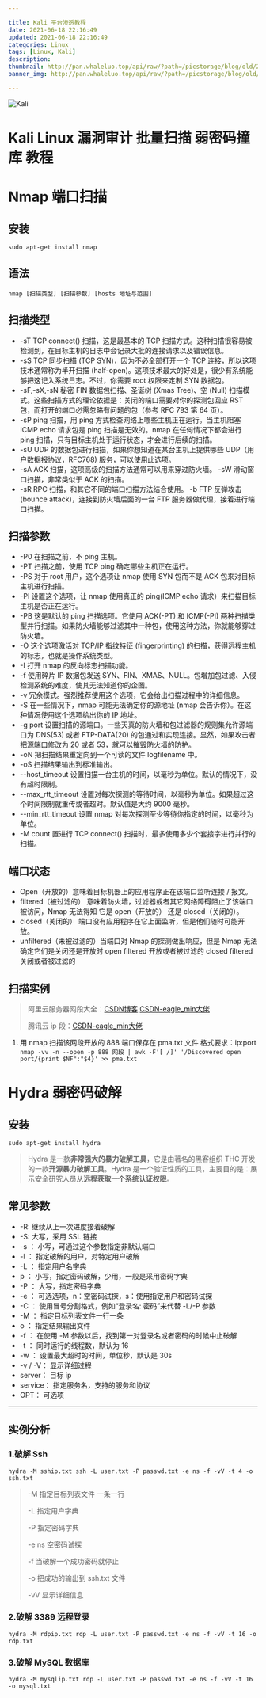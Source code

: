 ```yaml
---

title: Kali 平台渗透教程
date: 2021-06-18 22:16:49
updated: 2021-06-18 22:16:49
categories: Linux
tags: [Linux, Kali]
description:
thumbnail: http://pan.whaleluo.top/api/raw/?path=/picstorage/blog/old/20210619154844.jpg
banner_img: http://pan.whaleluo.top/api/raw/?path=/picstorage/blog/old/20210619154844.jpg

---
```


![Kali](http://pan.whaleluo.top/api/raw/?path=/picstorage/blog/old/20210619154844.jpg)

# Kali Linux 漏洞审计 批量扫描 弱密码撞库 教程

# Nmap 端口扫描

## 安装

`sudo apt-get install nmap`

## 语法

`nmap [扫描类型] [扫描参数] [hosts 地址与范围]`

## 扫描类型

- -sT TCP connect() 扫描，这是最基本的 TCP 扫描方式。这种扫描很容易被检测到，在目标主机的日志中会记录大批的连接请求以及错误信息。
- -sS TCP 同步扫描 (TCP SYN)，因为不必全部打开一个 TCP 连接，所以这项技术通常称为半开扫描 (half-open)。这项技术最大的好处是，很少有系统能够把这记入系统日志。不过，你需要 root 权限来定制 SYN 数据包。
- -sF,-sX,-sN 秘密 FIN 数据包扫描、圣诞树 (Xmas Tree)、空 (Null) 扫描模式。这些扫描方式的理论依据是：关闭的端口需要对你的探测包回应 RST 包，而打开的端口必需忽略有问题的包（参考 RFC 793 第 64 页）。
- -sP ping 扫描，用 ping 方式检查网络上哪些主机正在运行。当主机阻塞 ICMP echo 请求包是 ping 扫描是无效的。nmap 在任何情况下都会进行 ping 扫描，只有目标主机处于运行状态，才会进行后续的扫描。
- -sU UDP 的数据包进行扫描，如果你想知道在某台主机上提供哪些 UDP（用户数据报协议，RFC768) 服务，可以使用此选项。
- -sA ACK 扫描，这项高级的扫描方法通常可以用来穿过防火墙。 -sW 滑动窗口扫描，非常类似于 ACK 的扫描。
- -sR RPC 扫描，和其它不同的端口扫描方法结合使用。 -b FTP 反弹攻击 (bounce attack)，连接到防火墙后面的一台 FTP 服务器做代理，接着进行端口扫描。

## 扫描参数

- -P0 在扫描之前，不 ping 主机。
- -PT 扫描之前，使用 TCP ping 确定哪些主机正在运行。
- -PS 对于 root 用户，这个选项让 nmap 使用 SYN 包而不是 ACK 包来对目标主机进行扫描。
- -PI 设置这个选项，让 nmap 使用真正的 ping(ICMP echo 请求）来扫描目标主机是否正在运行。
- -PB 这是默认的 ping 扫描选项。它使用 ACK(-PT) 和 ICMP(-PI) 两种扫描类型并行扫描。如果防火墙能够过滤其中一种包，使用这种方法，你就能够穿过防火墙。
- -O 这个选项激活对 TCP/IP 指纹特征 (fingerprinting) 的扫描，获得远程主机的标志，也就是操作系统类型。
- -I 打开 nmap 的反向标志扫描功能。
- -f 使用碎片 IP 数据包发送 SYN、FIN、XMAS、NULL。包增加包过滤、入侵检测系统的难度，使其无法知道你的企图。
- -v 冗余模式。强烈推荐使用这个选项，它会给出扫描过程中的详细信息。
- -S <IP> 在一些情况下，nmap 可能无法确定你的源地址 (nmap 会告诉你）。在这种情况使用这个选项给出你的 IP 地址。
- -g port 设置扫描的源端口。一些天真的防火墙和包过滤器的规则集允许源端口为 DNS(53) 或者 FTP-DATA(20) 的包通过和实现连接。显然，如果攻击者把源端口修改为 20 或者 53，就可以摧毁防火墙的防护。
- -oN 把扫描结果重定向到一个可读的文件 logfilename 中。
- -oS 扫描结果输出到标准输出。
- --host_timeout 设置扫描一台主机的时间，以毫秒为单位。默认的情况下，没有超时限制。
- --max_rtt_timeout 设置对每次探测的等待时间，以毫秒为单位。如果超过这个时间限制就重传或者超时。默认值是大约 9000 毫秒。
- --min_rtt_timeout 设置 nmap 对每次探测至少等待你指定的时间，以毫秒为单位。
- -M count 置进行 TCP connect() 扫描时，最多使用多少个套接字进行并行的扫描。

## 端口状态

- Open（开放的）意味着目标机器上的应用程序正在该端口监听连接 / 报文。
- filtered（被过滤的） 意味着防火墙，过滤器或者其它网络障碍阻止了该端口被访问，Nmap 无法得知 它是 open（开放的） 还是 closed（关闭的）。
- closed（关闭的） 端口没有应用程序在它上面监听，但是他们随时可能开放。
- unfiltered（未被过滤的）当端口对 Nmap 的探测做出响应，但是 Nmap 无法确定它们是关闭还是开放时 open filtered 开放或者被过滤的 closed filtered 关闭或者被过滤的

## 扫描实例

> 阿里云服务器网段大全：[CSDN博客](https://blog.csdn.net/nxuu01/article/details/102779652) [CSDN-eagle_min大佬](https://blog.csdn.net/eagle_min/article/details/82260622)
>
> 腾讯云 ip 段：[CSDN-eagle_min大佬](https://blog.csdn.net/eagle_min/article/details/82260611)

1. 用 nmap 扫描该网段开放的 888 端口保存在 pma.txt 文件 格式要求：ip:port  
   `nmap -vv -n --open -p 888 网段 | awk -F'[ /]' '/Discovered open port/{print $NF":"$4}' >> pma.txt`

# Hydra 弱密码破解

## 安装

`sudo apt-get install hydra`

> Hydra 是一款**非常强大的暴力破解工具**，它是由著名的黑客组织 THC 开发的一款**开源暴力破解工具**。Hydra 是一个验证性质的工具，主要目的是：展示安全研究人员从**远程获取一个系统认证权限**。

## 常见参数

- -R: 继续从上一次进度接着破解
- -S: 大写，采用 SSL 链接
- -s <PORT>： 小写，可通过这个参数指定非默认端口
- -l <LOGIN>： 指定破解的用户，对特定用户破解
- -L <FILE>： 指定用户名字典
- p <PASS>： 小写，指定密码破解，少用，一般是采用密码字典
- -P <FILE>： 大写，指定密码字典
- -e <ns>： 可选选项，n：空密码试探，s：使用指定用户和密码试探
- -C <FILE>： 使用冒号分割格式，例如“登录名: 密码”来代替 -L/-P 参数
- -M <FILE>： 指定目标列表文件一行一条
- o <FILE>： 指定结果输出文件
- -f ： 在使用 -M 参数以后，找到第一对登录名或者密码的时候中止破解
- -t <TASKS>： 同时运行的线程数，默认为 16
- -w <TIME>： 设置最大超时的时间，单位秒，默认是 30s
- -v / -V： 显示详细过程
- server： 目标 ip
- service： 指定服务名，支持的服务和协议
- OPT： 可选项

---

## 实例分析

### 1.破解 Ssh

`hydra -M sship.txt ssh -L user.txt -P passwd.txt -e ns -f -vV -t 4 -o ssh.txt`

> -M 指定目标列表文件 一条一行
>
> -L 指定用户字典
>
> -P 指定密码字典
>
> -e ns 空密码试探
>
> -f 当破解一个成功密码就停止
>
> -o 把成功的输出到 ssh.txt 文件
>
> -vV 显示详细信息

### 2.破解 3389 远程登录

`hydra -M rdpip.txt rdp -L user.txt -P passwd.txt -e ns -f -vV -t 16 -o rdp.txt`

### 3.破解 MySQL 数据库

`hydra -M mysqlip.txt rdp -L user.txt -P passwd.txt -e ns -f -vV -t 16 -o mysql.txt`
